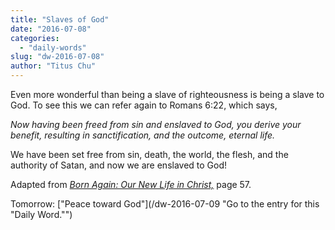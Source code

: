 ```yaml
---
title: "Slaves of God"
date: "2016-07-08"
categories: 
  - "daily-words"
slug: "dw-2016-07-08"
author: "Titus Chu"
---
```


Even more wonderful than being a slave of righteousness is being a slave to God. To see this we can refer again to Romans 6:22, which says,

_Now having been freed from sin and enslaved to God, you derive your benefit, resulting in sanctification, and the outcome, eternal life._

We have been set free from sin, death, the world, the flesh, and the authority of Satan, and now we are enslaved to God!

Adapted from _[Born Again: Our New Life in Christ,](/book-born-again/ "Go to the listing for this book.")_ page 57.

Tomorrow: ["Peace toward God"](/dw-2016-07-09 "Go to the entry for this "Daily Word."")
